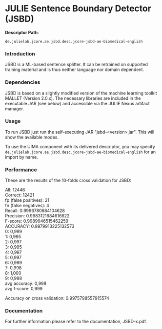 # JULIE Sentence Boundary Detector (JSBD)  

**Descriptor Path**:
```
de.julielab.jcore.ae.jsbd.desc.jcore-jsbd-ae-biomedical-english
```

### Introduction
JSBD is a ML-based sentence splitter. It can be retrained on supported
training material and is thus neither language nor domain dependent.



### Dependencies
JSBD is based on a slightly modified version of the machine learning toolkit MALLET (Version 2.0.x). The necessary libraries are included in the executable JAR (see below) and accessible via the JULIE Nexus artifact manager.


### Usage
To run JSBD just run the self-executing JAR "jsbd-&lt;version&gt;.jar". This will show the available modes.

To use the UIMA component with its delivered descriptor, you may specify `de.julielab.jcore.ae.jsbd.desc.jcore-jsbd-ae-biomedical-english` for an import by name.

### Performance
These are the results of the 10-folds cross validation for JSBD:

All: 12446<br>
Correct: 12421<br>
fp (false positives): 21<br>
fn (false negatives): 4<br>
Recall: 0.9996780684104628<br>
Precision: 0.9983121684616622<br>
F-score: 0.9989946515462259<br>
ACCURACY: 0.9979913225132573<br>
0: 0,999<br>
1: 0,995<br>
2: 0,997<br>
3: 0,995<br>
4: 0,997<br>
5: 0,997<br>
6: 0,999<br>
7: 0,998<br>
8: 1,000<br>
9: 0,998<br>
avg accuracy: 0,998<br>
avg f-score: 0,999<br>

Accuracy on cross validation: 0.9975798557915574

### Documentation
For further information please refer to the documentation, JSBD-x.pdf.

